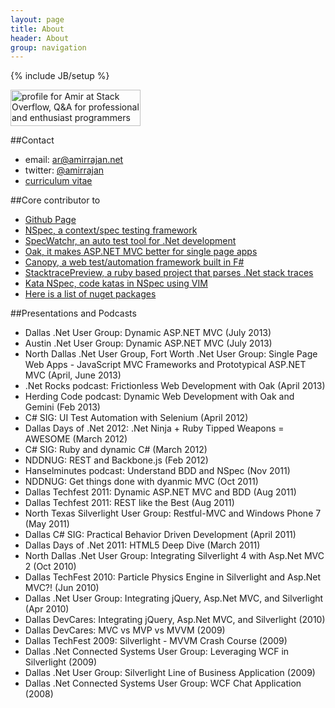 ```yaml
---
layout: page
title: About
header: About
group: navigation
---
```

{% include JB/setup %}

<a href="http://stackoverflow.com/users/40914/amir">
<img src="http://stackoverflow.com/users/flair/40914.png" width="208" height="58" alt="profile for Amir at Stack Overflow, Q&amp;A for professional and enthusiast programmers" title="profile for Amir at Stack Overflow, Q&amp;A for professional and enthusiast programmers">
</a>

##Contact
- email: ar@amirrajan.net
- twitter: [@amirrajan](twitter.com/amirrajan)
- [curriculum vitae](http://careers.stackoverflow.com/amirrajan)

##Core contributor to
- [Github Page](http://github.com/amirrajan)
- [NSpec, a context/spec testing framework](http://nspec.org)
- [SpecWatchr, an auto test tool for .Net development](http://nspec.org/continuoustesting)
- [Oak, it makes ASP.NET MVC better for single page apps](http://amirrajan.github.com/Oak)
- [Canopy, a web test/automation framework built in F#](http://lefthandedgoat.github.com/canopy)
- [StacktracePreview, a ruby based project that parses .Net stack traces](http://amirrajan.net/StackTracePreview/#/toc)
- [Kata NSpec, code katas in NSpec using VIM](https://github.com/amirrajan/katanspec)
- [Here is a list of nuget packages](http://www.nuget.org/profiles/amirrajan/)

##Presentations and Podcasts
- Dallas .Net User Group: Dynamic ASP.NET MVC (July 2013)
- Austin .Net User Group: Dynamic ASP.NET MVC (July 2013)
- North Dallas .Net User Group, Fort Worth .Net User Group: Single Page Web Apps - JavaScript MVC Frameworks and Prototypical ASP.NET MVC (April, June 2013)
- .Net Rocks podcast: Frictionless Web Development with Oak (April 2013)
- Herding Code podcast: Dynamic Web Development with Oak and Gemini (Feb 2013)
- C# SIG: UI Test Automation with Selenium (April 2012)
- Dallas Days of .Net 2012: .Net Ninja + Ruby Tipped Weapons = AWESOME (March 2012)
- C# SIG: Ruby and dynamic C# (March 2012)
- NDDNUG: REST and Backbone.js (Feb 2012)
- Hanselminutes podcast: Understand BDD and NSpec (Nov 2011)
- NDDNUG: Get things done with dyanmic MVC (Oct 2011)
- Dallas Techfest 2011: Dynamic ASP.NET MVC and BDD (Aug 2011)
- Dallas Techfest 2011: REST like the Best (Aug 2011)
- North Texas Silverlight User Group: Restful-MVC and Windows Phone 7 (May 2011)
- Dallas C# SIG:  Practical Behavior Driven Development (April 2011)
- Dallas Days of .Net 2011: HTML5 Deep Dive (March 2011)
- North Dallas .Net User Group: Integrating Silverlight 4 with Asp.Net MVC 2 (Oct 2010)
- Dallas TechFest 2010: Particle Physics Engine in Silverlight and Asp.Net MVC?! (Jun 2010)
- Dallas .Net User Group: Integrating jQuery, Asp.Net MVC, and Silverlight (Apr 2010)
- Dallas DevCares: Integrating jQuery, Asp.Net MVC, and Silverlight (2010)
- Dallas DevCares: MVC vs MVP vs MVVM (2009)
- Dallas TechFest 2009: Silverlight - MVVM Crash Course (2009)
- Dallas .Net Connected Systems User Group: Leveraging WCF in Silverlight (2009)
- Dallas .Net User Group: Silverlight Line of Business Application (2009)
- Dallas .Net Connected Systems User Group: WCF Chat Application (2008)
